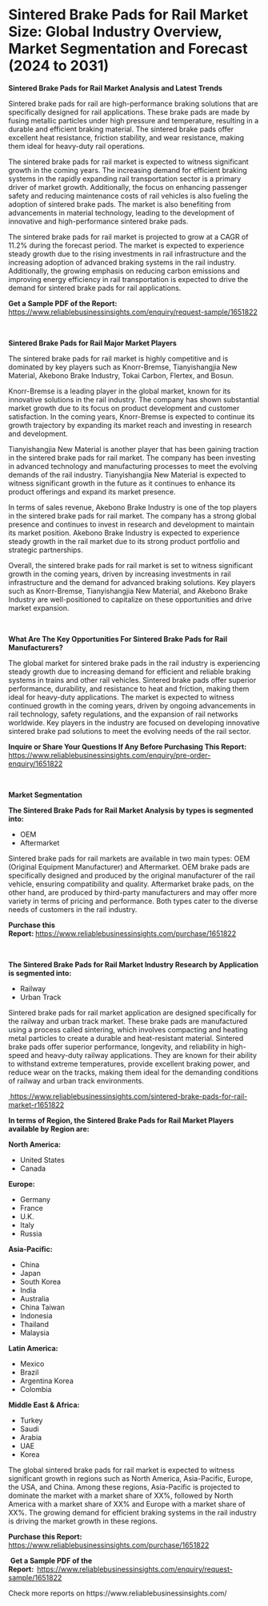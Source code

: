 <p><h1>Sintered Brake Pads for Rail Market Size: Global Industry Overview, Market Segmentation and Forecast (2024 to 2031)</h1></p><p><strong>Sintered Brake Pads for Rail Market Analysis and Latest Trends</strong></p>
<p><p>Sintered brake pads for rail are high-performance braking solutions that are specifically designed for rail applications. These brake pads are made by fusing metallic particles under high pressure and temperature, resulting in a durable and efficient braking material. The sintered brake pads offer excellent heat resistance, friction stability, and wear resistance, making them ideal for heavy-duty rail operations.</p><p>The sintered brake pads for rail market is expected to witness significant growth in the coming years. The increasing demand for efficient braking systems in the rapidly expanding rail transportation sector is a primary driver of market growth. Additionally, the focus on enhancing passenger safety and reducing maintenance costs of rail vehicles is also fueling the adoption of sintered brake pads. The market is also benefiting from advancements in material technology, leading to the development of innovative and high-performance sintered brake pads.</p><p>The sintered brake pads for rail market is projected to grow at a CAGR of 11.2% during the forecast period. The market is expected to experience steady growth due to the rising investments in rail infrastructure and the increasing adoption of advanced braking systems in the rail industry. Additionally, the growing emphasis on reducing carbon emissions and improving energy efficiency in rail transportation is expected to drive the demand for sintered brake pads for rail applications.</p></p>
<p><strong>Get a Sample PDF of the Report:&nbsp;</strong> <a href="https://www.reliablebusinessinsights.com/enquiry/request-sample/1651822">https://www.reliablebusinessinsights.com/enquiry/request-sample/1651822</a></p>
<p>&nbsp;</p>
<p><strong>Sintered Brake Pads for Rail Major Market Players</strong></p>
<p><p>The sintered brake pads for rail market is highly competitive and is dominated by key players such as Knorr-Bremse, Tianyishangjia New Material, Akebono Brake Industry, Tokai Carbon, Flertex, and Bosun.</p><p>Knorr-Bremse is a leading player in the global market, known for its innovative solutions in the rail industry. The company has shown substantial market growth due to its focus on product development and customer satisfaction. In the coming years, Knorr-Bremse is expected to continue its growth trajectory by expanding its market reach and investing in research and development.</p><p>Tianyishangjia New Material is another player that has been gaining traction in the sintered brake pads for rail market. The company has been investing in advanced technology and manufacturing processes to meet the evolving demands of the rail industry. Tianyishangjia New Material is expected to witness significant growth in the future as it continues to enhance its product offerings and expand its market presence.</p><p>In terms of sales revenue, Akebono Brake Industry is one of the top players in the sintered brake pads for rail market. The company has a strong global presence and continues to invest in research and development to maintain its market position. Akebono Brake Industry is expected to experience steady growth in the rail market due to its strong product portfolio and strategic partnerships.</p><p>Overall, the sintered brake pads for rail market is set to witness significant growth in the coming years, driven by increasing investments in rail infrastructure and the demand for advanced braking solutions. Key players such as Knorr-Bremse, Tianyishangjia New Material, and Akebono Brake Industry are well-positioned to capitalize on these opportunities and drive market expansion.</p></p>
<p>&nbsp;</p>
<p><strong>What Are The Key Opportunities For Sintered Brake Pads for Rail Manufacturers?</strong></p>
<p><p>The global market for sintered brake pads in the rail industry is experiencing steady growth due to increasing demand for efficient and reliable braking systems in trains and other rail vehicles. Sintered brake pads offer superior performance, durability, and resistance to heat and friction, making them ideal for heavy-duty applications. The market is expected to witness continued growth in the coming years, driven by ongoing advancements in rail technology, safety regulations, and the expansion of rail networks worldwide. Key players in the industry are focused on developing innovative sintered brake pad solutions to meet the evolving needs of the rail sector.</p></p>
<p><strong>Inquire or Share Your Questions If Any Before Purchasing This Report:</strong> <a href="https://www.reliablebusinessinsights.com/enquiry/pre-order-enquiry/1651822">https://www.reliablebusinessinsights.com/enquiry/pre-order-enquiry/1651822</a></p>
<p>&nbsp;</p>
<p><strong>Market Segmentation</strong></p>
<p><strong>The Sintered Brake Pads for Rail Market Analysis by types is segmented into:</strong></p>
<p><ul><li>OEM</li><li>Aftermarket</li></ul></p>
<p><p>Sintered brake pads for rail markets are available in two main types: OEM (Original Equipment Manufacturer) and Aftermarket. OEM brake pads are specifically designed and produced by the original manufacturer of the rail vehicle, ensuring compatibility and quality. Aftermarket brake pads, on the other hand, are produced by third-party manufacturers and may offer more variety in terms of pricing and performance. Both types cater to the diverse needs of customers in the rail industry.</p></p>
<p><strong>Purchase this Report:&nbsp;</strong><a href="https://www.reliablebusinessinsights.com/purchase/1651822">https://www.reliablebusinessinsights.com/purchase/1651822</a></p>
<p>&nbsp;</p>
<p><strong>The Sintered Brake Pads for Rail Market Industry Research by Application is segmented into:</strong></p>
<p><ul><li>Railway</li><li>Urban Track</li></ul></p>
<p><p>Sintered brake pads for rail market application are designed specifically for the railway and urban track market. These brake pads are manufactured using a process called sintering, which involves compacting and heating metal particles to create a durable and heat-resistant material. Sintered brake pads offer superior performance, longevity, and reliability in high-speed and heavy-duty railway applications. They are known for their ability to withstand extreme temperatures, provide excellent braking power, and reduce wear on the tracks, making them ideal for the demanding conditions of railway and urban track environments.</p></p>
<p><a href="https://www.reliablebusinessinsights.com/sintered-brake-pads-for-rail-market-r1651822">&nbsp;https://www.reliablebusinessinsights.com/sintered-brake-pads-for-rail-market-r1651822</a></p>
<p><strong>In terms of Region, the Sintered Brake Pads for Rail Market Players available by Region are:</strong></p>
<p>
    <p> <strong> North America: </strong>
        <ul>
            <li>United States</li>
            <li>Canada</li>
        </ul>
        </p> 
    <p> <strong> Europe: </strong>
        <ul>
            <li>Germany</li>
            <li>France</li>
            <li>U.K.</li>
            <li>Italy</li>
            <li>Russia</li>
        </ul>
        </p> 
    <p> <strong> Asia-Pacific: </strong>
        <ul>
            <li>China</li>
            <li>Japan</li>
            <li>South Korea</li>
            <li>India</li>
            <li>Australia</li>
            <li>China Taiwan</li>
            <li>Indonesia</li>
            <li>Thailand</li>
            <li>Malaysia</li>
        </ul>
        </p> 
    <p> <strong> Latin America: </strong>
        <ul>
            <li>Mexico</li>
            <li>Brazil</li>
            <li>Argentina Korea</li>
            <li>Colombia</li>
        </ul>
        </p> 
    <p> <strong> Middle East & Africa: </strong>
        <ul>
            <li>Turkey</li>
            <li>Saudi</li>
            <li>Arabia</li>
            <li>UAE</li>
            <li>Korea</li>
        </ul>
    </p>
    </p>
<p><p>The global sintered brake pads for rail market is expected to witness significant growth in regions such as North America, Asia-Pacific, Europe, the USA, and China. Among these regions, Asia-Pacific is projected to dominate the market with a market share of XX%, followed by North America with a market share of XX% and Europe with a market share of XX%. The growing demand for efficient braking systems in the rail industry is driving the market growth in these regions.</p></p>
<p><strong>Purchase this Report: </strong><a href="https://www.reliablebusinessinsights.com/purchase/1651822">https://www.reliablebusinessinsights.com/purchase/1651822</a></p>
<p>&nbsp;<strong>Get a Sample PDF of the Report:&nbsp;&nbsp;</strong><a href="https://www.reliablebusinessinsights.com/enquiry/request-sample/1651822">https://www.reliablebusinessinsights.com/enquiry/request-sample/1651822</a></p>
<p><strong></strong></p>
<p>Check more reports on https://www.reliablebusinessinsights.com/</p>